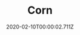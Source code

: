 ---
templateKey: blog-post
title: Corn
type: vegetable
description: One of the most popular grains. The sweet, fresh cobs are a summer favorite
featuredpost: false
date: 2020-02-10T00:00:02.711Z
featuredimage: /img/Corn.png
sellPrice: 50
tags:
  - Summer
  - Fall
  - edible
  - vegetable
  - Tortilla Oil
  - Fall Crops Bundle
  - Quality Crops Bundle
---